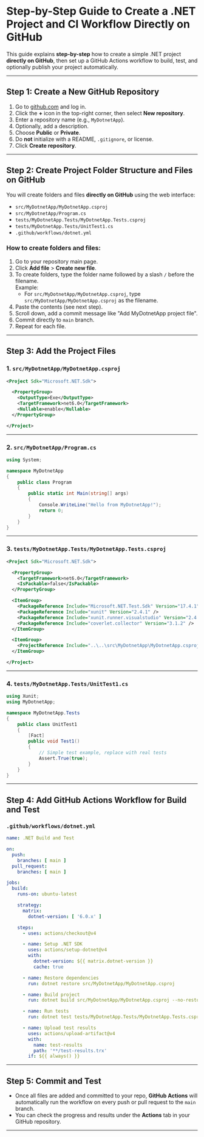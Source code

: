 # Step-by-Step Guide to Create a .NET Project and CI Workflow Directly on GitHub

This guide explains **step-by-step** how to create a simple .NET project **directly on GitHub**, then set up a GitHub Actions workflow to build, test, and optionally publish your project automatically.

---

## Step 1: Create a New GitHub Repository

1. Go to [github.com](https://github.com) and log in.
2. Click the **+** icon in the top-right corner, then select **New repository**.
3. Enter a repository name (e.g., `MyDotnetApp`).
4. Optionally, add a description.
5. Choose **Public** or **Private**.
6. Do **not** initialize with a README, `.gitignore`, or license.
7. Click **Create repository**.

---

## Step 2: Create Project Folder Structure and Files on GitHub

You will create folders and files **directly on GitHub** using the web interface:

- `src/MyDotnetApp/MyDotnetApp.csproj`
- `src/MyDotnetApp/Program.cs`
- `tests/MyDotnetApp.Tests/MyDotnetApp.Tests.csproj`
- `tests/MyDotnetApp.Tests/UnitTest1.cs`
- `.github/workflows/dotnet.yml`

### How to create folders and files:

1. Go to your repository main page.
2. Click **Add file** > **Create new file**.
3. To create folders, type the folder name followed by a slash `/` before the filename.  
   Example:  
   - For `src/MyDotnetApp/MyDotnetApp.csproj`, type `src/MyDotnetApp/MyDotnetApp.csproj` as the filename.
4. Paste the contents (see next step).
5. Scroll down, add a commit message like "Add MyDotnetApp project file".
6. Commit directly to `main` branch.
7. Repeat for each file.

---

## Step 3: Add the Project Files

### 1. `src/MyDotnetApp/MyDotnetApp.csproj`

```xml
<Project Sdk="Microsoft.NET.Sdk">

  <PropertyGroup>
    <OutputType>Exe</OutputType>
    <TargetFramework>net6.0</TargetFramework>
    <Nullable>enable</Nullable>
  </PropertyGroup>

</Project>
````

---

### 2. `src/MyDotnetApp/Program.cs`

```csharp
using System;

namespace MyDotnetApp
{
    public class Program
    {
        public static int Main(string[] args)
        {
            Console.WriteLine("Hello from MyDotnetApp!");
            return 0;
        }
    }
}
```

---

### 3. `tests/MyDotnetApp.Tests/MyDotnetApp.Tests.csproj`

```xml
<Project Sdk="Microsoft.NET.Sdk">

  <PropertyGroup>
    <TargetFramework>net6.0</TargetFramework>
    <IsPackable>false</IsPackable>
  </PropertyGroup>

  <ItemGroup>
    <PackageReference Include="Microsoft.NET.Test.Sdk" Version="17.4.1" />
    <PackageReference Include="xunit" Version="2.4.1" />
    <PackageReference Include="xunit.runner.visualstudio" Version="2.4.3" />
    <PackageReference Include="coverlet.collector" Version="3.1.2" />
  </ItemGroup>

  <ItemGroup>
    <ProjectReference Include="..\..\src\MyDotnetApp\MyDotnetApp.csproj" />
  </ItemGroup>

</Project>
```

---

### 4. `tests/MyDotnetApp.Tests/UnitTest1.cs`

```csharp
using Xunit;
using MyDotnetApp;

namespace MyDotnetApp.Tests
{
    public class UnitTest1
    {
        [Fact]
        public void Test1()
        {
            // Simple test example, replace with real tests
            Assert.True(true);
        }
    }
}
```

---

## Step 4: Add GitHub Actions Workflow for Build and Test

### `.github/workflows/dotnet.yml`

```yaml
name: .NET Build and Test

on:
  push:
    branches: [ main ]
  pull_request:
    branches: [ main ]

jobs:
  build:
    runs-on: ubuntu-latest

    strategy:
      matrix:
        dotnet-version: [ '6.0.x' ]

    steps:
      - uses: actions/checkout@v4

      - name: Setup .NET SDK
        uses: actions/setup-dotnet@v4
        with:
          dotnet-version: ${{ matrix.dotnet-version }}
          cache: true

      - name: Restore dependencies
        run: dotnet restore src/MyDotnetApp/MyDotnetApp.csproj

      - name: Build project
        run: dotnet build src/MyDotnetApp/MyDotnetApp.csproj --no-restore --configuration Release

      - name: Run tests
        run: dotnet test tests/MyDotnetApp.Tests/MyDotnetApp.Tests.csproj --no-build --verbosity normal --logger "trx;LogFileName=test-results.trx"

      - name: Upload test results
        uses: actions/upload-artifact@v4
        with:
          name: test-results
          path: '**/test-results.trx'
        if: ${{ always() }}
```

---

## Step 5: Commit and Test

* Once all files are added and committed to your repo, **GitHub Actions** will automatically run the workflow on every push or pull request to the `main` branch.
* You can check the progress and results under the **Actions** tab in your GitHub repository.

---
